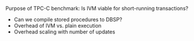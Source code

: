 Purpose of TPC-C benchmark: Is IVM viable for short-running transactions?
- Can we compile stored procedures to DBSP?
- Overhead of IVM vs. plain execution
- Overhead scaling with number of updates